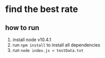 # find the best rate

## how to run

1) install node v10.4.1
2) run `npm install` to install all dependencies
3) run `node index.js < testData.txt`